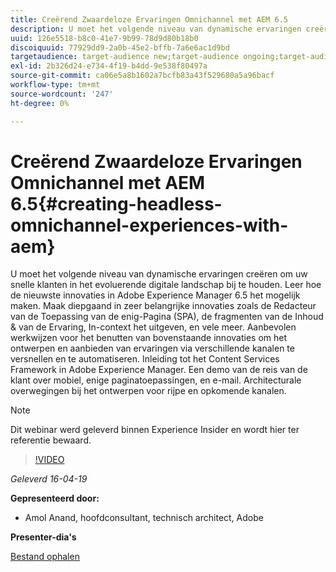 ```yaml
---
title: Creërend Zwaardeloze Ervaringen Omnichannel met AEM 6.5
description: U moet het volgende niveau van dynamische ervaringen creëren om uw snelle klanten in het evoluerende digitale landschap bij te houden. Leer hoe de nieuwste innovaties in Adobe Experience Manager 6.5 het mogelijk maken. Maak diepgaand in zeer belangrijke innovaties zoals de Redacteur van de Toepassing van de enig-Pagina (SPA), de fragmenten van de Inhoud & van de Ervaring, In-context het uitgeven, en vele meer. Aanbevolen werkwijzen voor het benutten van bovenstaande innovaties om het ontwerpen en aanbieden van ervaringen via verschillende kanalen te versnellen en te automatiseren. Inleiding tot het Content Services Framework in Adobe Experience Manager. Een demo van de reis van de klant over mobiel, enige paginatoepassingen, en e-mail. Architecturale overwegingen bij het ontwerpen voor rijpe en opkomende kanalen.
uuid: 126e5518-b8c0-41e7-9b99-78d9d80b18b0
discoiquuid: 77929dd9-2a0b-45e2-bffb-7a6e6ac1d9bd
targetaudience: target-audience new;target-audience ongoing;target-audience upgrader
exl-id: 2b326d24-e734-4f19-b4dd-9e538f80497a
source-git-commit: ca06e5a8b1602a7bcfb83a43f529680a5a96bacf
workflow-type: tm+mt
source-wordcount: '247'
ht-degree: 0%

---
```


# Creërend Zwaardeloze Ervaringen Omnichannel met AEM 6.5{#creating-headless-omnichannel-experiences-with-aem}

U moet het volgende niveau van dynamische ervaringen creëren om uw snelle klanten in het evoluerende digitale landschap bij te houden. Leer hoe de nieuwste innovaties in Adobe Experience Manager 6.5 het mogelijk maken. Maak diepgaand in zeer belangrijke innovaties zoals de Redacteur van de Toepassing van de enig-Pagina (SPA), de fragmenten van de Inhoud &amp; van de Ervaring, In-context het uitgeven, en vele meer. Aanbevolen werkwijzen voor het benutten van bovenstaande innovaties om het ontwerpen en aanbieden van ervaringen via verschillende kanalen te versnellen en te automatiseren. Inleiding tot het Content Services Framework in Adobe Experience Manager. Een demo van de reis van de klant over mobiel, enige paginatoepassingen, en e-mail. Architecturale overwegingen bij het ontwerpen voor rijpe en opkomende kanalen.

>[!NOTE]
>
>Dit webinar werd geleverd binnen Experience Insider en wordt hier ter referentie bewaard.

>[!VIDEO](https://video.tv.adobe.com/v/27088/?quality=9)

*Geleverd 16-04-19*

**Gepresenteerd door:**

* Amol Anand, hoofdconsultant, technisch architect, Adobe

**Presenter-dia&#39;s**

[Bestand ophalen](assets/headless-omnichannelwebinar04162019.pdf)
